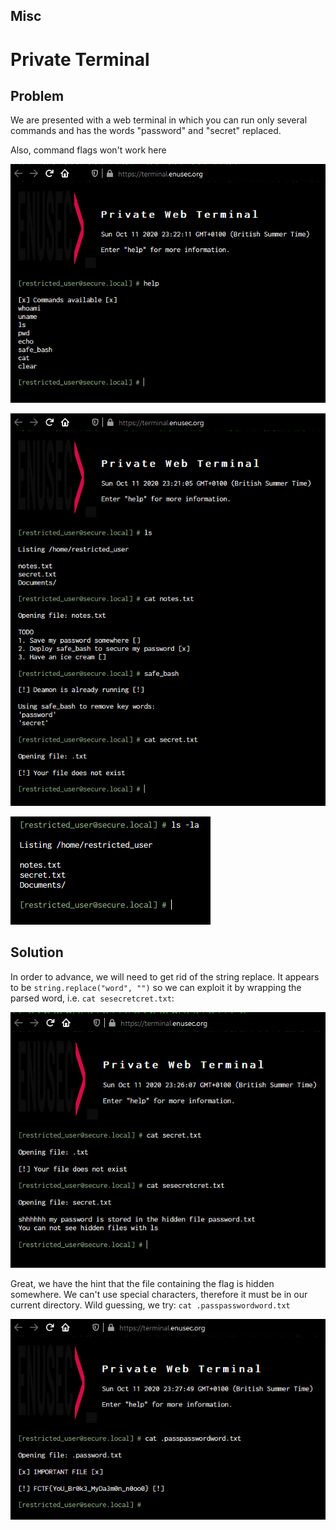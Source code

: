## Misc

# Private Terminal

## Problem

We are presented with a web terminal in which you can run only several commands and has the words "password" and "secret" replaced.

Also, command flags won't work here

![1](../images/private_terminal_1.png)


![2](../images/private_terminal_2.png)


![3](../images/private_terminal_3.png)


## Solution

In order to advance, we will need to get rid of the string replace. It appears to be `string.replace("word", "")` so we can exploit it by wrapping the parsed word, i.e. `cat sesecretcret.txt`:


![4](../images/private_terminal_4.png)

Great, we have the hint that the file containing the flag is hidden somewhere. We can't use special characters, therefore it must be in our current directory. Wild guessing, we try: `cat .passpasswordword.txt`


![5](../images/private_terminal_5.png)
